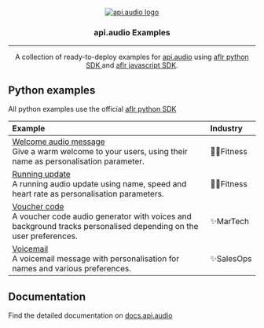 <p align="center">
<a href="https://www.api.audio/" rel="noopener">
 <img src="https://d9hhrg4mnvzow.cloudfront.net/www.api.audio/ddeb49ef-logo-api-audio-isolines_10au02y000000000000028.png" alt="api.audio logo"></a>
</p>

<h3 align="center">api.audio Examples</h3>

---

<p align="center"> A collection of ready-to-deploy examples for <a href="https://www.api.audio/" rel="noopener">api.audio</a> using <a href="https://github.com/aflorithmic/aflr_python" rel="noopener"> aflr python SDK </a> and <a href="https://github.com/aflorithmic/aflr_npm" rel="noopener">aflr javascript SDK</a>.
    <br> 
</p>

## Python examples

All python examples use the official <a href="https://github.com/aflorithmic/aflr_python" rel="noopener"> aflr python SDK </a>

| Example                                                                                                                                                       | Industry                             |
| :------------------------------------------------------------------------------------------------------------------------------------------------------------ | :----------------------------------- |
| [Welcome audio message](https://github.com/aflorithmic/examples/blob/main/python/welcome.py) <br/> Give a warm welcome to your users, using their name as personalisation parameter.      | 🏃‍♂️Fitness  |
| [Running update](https://github.com/aflorithmic/examples/blob/main/python/running_update.py) <br/> A running audio update using name, speed and heart rate as personalisation parameters. | 🏃‍♂️Fitness  |
| [Voucher code](https://github.com/aflorithmic/examples/blob/main/python/voucher_code.py) <br/> A voucher code audio generator with voices and background tracks personalised depending on the user preferences. | ✨MarTech  |
| [Voicemail](https://github.com/aflorithmic/examples/blob/main/python/voicemail.py) <br/> A voicemail message with personalisation for names and various preferences. | ✨SalesOps  |

## Documentation
Find the detailed documentation on [docs.api.audio](https://docs.api.audio)

